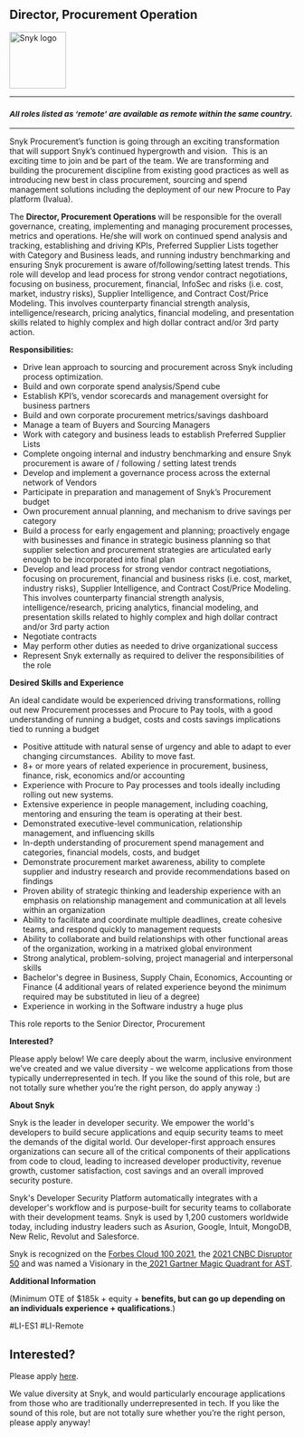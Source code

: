 Director, Procurement Operation
---

<img src="https://res.cloudinary.com/snyk/image/upload/v1537345894/press-kit/brand/logo-black.png" width="100" alt="Snyk logo" />

<hr>
<h3><em><strong><sub>All roles listed as ‘remote’ are available as remote within the same country.</sub></strong></em></h3>
<hr>
<p><span style="font-weight: 400;">Snyk Procurement’s function is going through an exciting transformation that will support Snyk’s continued hypergrowth and vision.&nbsp; This is an exciting time to join and be part of the team. We are transforming and building the procurement discipline from existing good practices as well as introducing new best in class procurement, sourcing and spend management solutions including the deployment of our new Procure to Pay platform (Ivalua).</span></p>
<p><span style="font-weight: 400;">The </span><strong>Director, Procurement Operations</strong><span style="font-weight: 400;"> will be responsible for the overall governance, creating, implementing and managing procurement processes, metrics and operations. He/she will work on continued spend analysis and tracking, establishing and driving KPIs, Preferred Supplier Lists together with Category and Business leads, and running industry benchmarking and ensuring Snyk procurement is aware of/following/setting latest trends. This role will develop and lead process for strong vendor contract negotiations, focusing on business, procurement, financial, InfoSec and risks (i.e. cost, market, industry risks), Supplier Intelligence, and Contract Cost/Price Modeling. This involves counterparty financial strength analysis, intelligence/research, pricing analytics, financial modeling, and presentation skills related to highly complex and high dollar contract and/or 3rd party action.</span></p>
<p><strong>Responsibilities:&nbsp;</strong></p>
<ul>
<li style="font-weight: 400;"><span style="font-weight: 400;">Drive lean approach to sourcing and procurement across Snyk including process optimization.</span></li>
<li style="font-weight: 400;"><span style="font-weight: 400;">Build and own corporate spend analysis/Spend cube</span></li>
<li style="font-weight: 400;"><span style="font-weight: 400;">Establish KPI’s, vendor scorecards and management oversight for business partners</span></li>
<li style="font-weight: 400;"><span style="font-weight: 400;">Build and own corporate procurement metrics/savings dashboard</span></li>
<li style="font-weight: 400;"><span style="font-weight: 400;">Manage a team of Buyers and Sourcing Managers</span></li>
<li style="font-weight: 400;"><span style="font-weight: 400;">Work with category and business leads to establish Preferred Supplier Lists</span></li>
<li style="font-weight: 400;"><span style="font-weight: 400;">Complete ongoing internal and industry benchmarking and ensure Snyk procurement is aware of / following / setting latest trends</span></li>
<li style="font-weight: 400;"><span style="font-weight: 400;">Develop and implement a governance process across the external network of Vendors&nbsp;</span></li>
<li style="font-weight: 400;"><span style="font-weight: 400;">Participate in preparation and management of Snyk’s Procurement budget</span></li>
<li style="font-weight: 400;"><span style="font-weight: 400;">Own procurement annual planning, and mechanism to drive savings per category</span></li>
<li style="font-weight: 400;"><span style="font-weight: 400;">Build a process for early engagement and planning; proactively engage with businesses and finance in strategic business planning so that supplier selection and procurement strategies are articulated early enough to be incorporated into final plan</span></li>
<li style="font-weight: 400;"><span style="font-weight: 400;">Develop and lead process for strong vendor contract negotiations, focusing on procurement, financial and business risks (i.e. cost, market, industry risks), Supplier Intelligence, and Contract Cost/Price Modeling. This involves counterparty financial strength analysis, intelligence/research, pricing analytics, financial modeling, and presentation skills related to highly complex and high dollar contract and/or 3rd party action</span></li>
<li style="font-weight: 400;"><span style="font-weight: 400;">Negotiate contracts&nbsp;</span></li>
<li style="font-weight: 400;"><span style="font-weight: 400;">May perform other duties as needed to drive organizational success</span></li>
<li style="font-weight: 400;"><span style="font-weight: 400;">Represent Snyk externally as required to deliver the responsibilities of the role</span></li>
</ul>
<p><strong>Desired Skills and Experience</strong></p>
<p><span style="font-weight: 400;">An ideal candidate would be experienced driving transformations, rolling out new Procurement processes and Procure to Pay tools, with a good understanding of running a budget, costs and costs savings implications tied to running a budget</span></p>
<ul>
<li style="font-weight: 400;"><span style="font-weight: 400;">Positive attitude with natural sense of urgency and able to adapt to ever changing circumstances.&nbsp; Ability to move fast.</span></li>
<li style="font-weight: 400;"><span style="font-weight: 400;">8+ or more years of related experience in procurement, business, finance, risk, economics and/or accounting&nbsp;</span></li>
<li style="font-weight: 400;"><span style="font-weight: 400;">Experience with Procure to Pay processes and tools ideally including rolling out new systems.</span></li>
<li style="font-weight: 400;"><span style="font-weight: 400;">Extensive experience in people management, including coaching, mentoring and ensuring the team is operating at their best.</span></li>
<li style="font-weight: 400;"><span style="font-weight: 400;">Demonstrated executive-level communication, relationship management, and influencing skills&nbsp;</span></li>
<li style="font-weight: 400;"><span style="font-weight: 400;">In-depth understanding of procurement spend management and categories, financial models, costs, and budget</span></li>
<li style="font-weight: 400;"><span style="font-weight: 400;">Demonstrate procurement market awareness, ability to complete supplier and industry research and provide recommendations based on findings</span></li>
<li style="font-weight: 400;"><span style="font-weight: 400;">Proven ability of strategic thinking and leadership experience with an emphasis on relationship management and communication at all levels within an organization</span></li>
<li style="font-weight: 400;"><span style="font-weight: 400;">Ability to facilitate and coordinate multiple deadlines, create cohesive teams, and respond quickly to management requests</span></li>
<li style="font-weight: 400;"><span style="font-weight: 400;">Ability to collaborate and build relationships with other functional areas of the organization, working in a matrixed global environment</span></li>
<li style="font-weight: 400;"><span style="font-weight: 400;">Strong analytical, problem-solving, project managerial and interpersonal skills</span></li>
<li style="font-weight: 400;"><span style="font-weight: 400;">Bachelor's degree in Business, Supply Chain, Economics, Accounting or Finance (4 additional years of related experience beyond the minimum required may be substituted in lieu of a degree)</span></li>
<li style="font-weight: 400;"><span style="font-weight: 400;">Experience in working in the Software industry a huge plus</span></li>
</ul>
<p><span style="font-weight: 400;">This role reports to the Senior Director, Procurement</span></p>
<p><strong>Interested?</strong></p>
<p><span style="font-weight: 400;">Please apply below! We care deeply about the warm, inclusive environment we’ve created and we value diversity - we welcome applications from those typically underrepresented in tech. If you like the sound of this role, but are not totally sure whether you’re the right person, do apply anyway :)</span></p>
<p><strong>About Snyk</strong></p>
<p><span style="font-weight: 400;">Snyk is the leader in developer security. We empower the world's developers to build secure applications and equip security teams to meet the demands of the digital world. Our developer-first approach ensures organizations can secure all of the critical components of their applications from code to cloud, leading to increased developer productivity, revenue growth, customer satisfaction, cost savings and an overall improved security posture.&nbsp;</span></p>
<p><span style="font-weight: 400;">Snyk's Developer Security Platform automatically integrates with a developer's workflow and is purpose-built for security teams to collaborate with their development teams. Snyk is used by 1,200 customers worldwide today, including industry leaders such as Asurion, Google, Intuit, MongoDB, New Relic, Revolut and Salesforce.</span></p>
<p><span style="font-weight: 400;">Snyk is recognized on the </span><a href="https://www.forbes.com/cloud100/#6f24b5ba5f94"><span style="font-weight: 400;">Forbes Cloud 100 2021</span></a><span style="font-weight: 400;">, the </span><a href="https://www.cnbc.com/2021/05/25/these-are-the-2021-cnbc-disruptor-50-companies.html"><span style="font-weight: 400;">2021 CNBC Disruptor 50</span></a><span style="font-weight: 400;"> and was named a Visionary in the</span><a href="https://snyk.io/blog/snyk-visionary-2021-gartner-magic-quadrant-for-ast/"><span style="font-weight: 400;"> 2021 Gartner Magic Quadrant for AST</span></a><span style="font-weight: 400;">.</span></p>
<p><strong>Additional Information</strong></p>
<p>(Minimum OTE of $185k + equity + <strong>benefits, but can go up depending on an individuals experience + qualifications</strong>.)</p>
<p>#LI-ES1 #LI-Remote</p>

Interested?
---

Please apply [here](https://boards.greenhouse.io/snyk/jobs/5580281002#app).

We value diversity at Snyk, and would particularly encourage applications from those who are traditionally underrepresented in tech.
If you like the sound of this role, but are not totally sure whether you’re the right person, please apply anyway!
